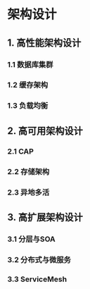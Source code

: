 # 架构设计

## 1. 高性能架构设计

### 1.1 数据库集群

### 1.2 缓存架构

### 1.3 负载均衡

## 2. 高可用架构设计

### 2.1 CAP

### 2.2 存储架构

### 2.3 异地多活

## 3. 高扩展架构设计

### 3.1 分层与SOA

### 3.2 分布式与微服务

### 3.3 ServiceMesh
